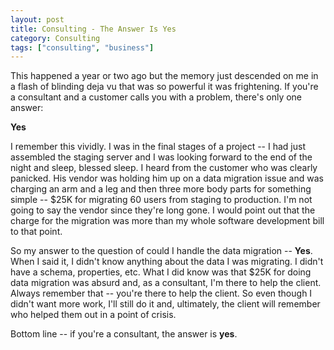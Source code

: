 ```yaml
---
layout: post
title: Consulting - The Answer Is Yes
category: Consulting
tags: ["consulting", "business"]
---
```

This happened a year or two ago but the memory just descended on me in a flash of blinding deja vu that was so powerful it was frightening.  If you're a consultant and a customer calls you with a problem, there's only one answer:

**Yes**

I remember this vividly.  I was in the final stages of a project -- I had just assembled the staging server and I was looking forward to the end of the night and sleep, blessed sleep.  I heard from the customer who was clearly panicked.  His vendor was holding him up on a data migration issue and was charging an arm and a leg and then three more body parts for something simple -- $25K for migrating 60 users from staging to production.  I'm not going to say the vendor since they're long gone.  I would point out that the charge for the migration was more than my whole software development bill to that point.  

So my answer to the question of could I handle the data migration -- **Yes**.  When I said it, I didn't know anything about the data I was migrating.  I didn't have a schema, properties, etc.  What I did know was that $25K for doing data migration was absurd and, as a consultant, I'm there to help the client.  Always remember that -- you're there to help the client.  So even though I didn't want more work, I'll still do it and, ultimately, the client will remember who helped them out in a point of crisis.  

Bottom line -- if you're a consultant, the answer is **yes**.  
